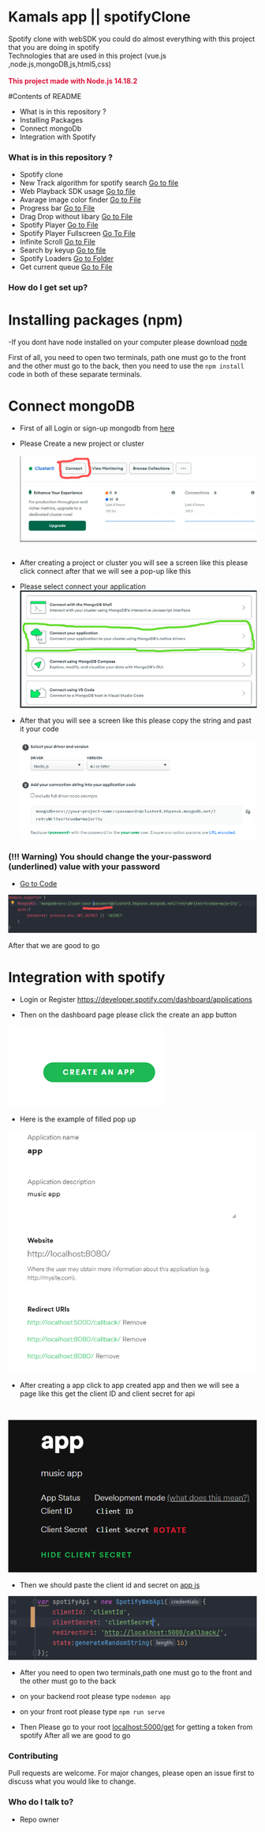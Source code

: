 # Kamals app || spotifyClone #

Spotify clone with webSDK you could do almost everything with this project that you are doing in spotify 
<br>
 Technologies that are used in this project (vue.js ,node.js,mongoDB,js,html5,css)
<br>
<br>
<strong style="color:#dd163b">This project made with Node.js 14.18.2 </strong>
<br>

#Contents of README
* What is in this repository ? 
* Installing Packages
* Connect mongoDb  
* Integration with Spotify 

### What is in this repository ? ###

* Spotify clone
* New Track algorithm for spotify search [Go to file](back/controllers/AlgorithmController.js)
* Web Playback SDK usage [Go to file](front/src/App.vue)
* Avarage image color finder [Go to File](front/src/views/PlaylistsDetail.vue)
* Progress bar [Go to File](front/src/components/Player/SpotifyPlayer.vue)
* Drag Drop without libary [Go to File](front/src/components/Header/SideHeader.vue)
* Spotify Player [Go to File](front/src/components/Player/SpotifyPlayer.vue)
* Spotify Player Fullscreen [Go To File](front/src/components/Player/FullScreen.vue)
* Infinite Scroll [Go to File](front/src/components/PlaylistDetail/Tracks.vue)
* Search by keyup [Go to file](front/src/components/Header/TopHeader.vue)
* Spotify Loaders [Go to Folder](front/src/components/Loaders)
* Get current queue [Go to File](back/controllers/AlgorithmController.js)



### How do I get set up? ###

# Installing packages (npm)

-If you dont have node installed on your computer please download [node](https://nodejs.org/en/)

First of all, you need to open two terminals,
path one must go to the front and the other must go to the back,
then you need to use the `npm install` code in both of these separate terminals.


# Connect mongoDB 
* First of all Login or sign-up mongodb from [here](https://account.mongodb.com/account/login) 
* Please Create a new project or cluster 
  <br><br>
  ![img_6.png](readme-img/img_6.png)
  <br><br>

* After creating a project or cluster you will see a screen like this please click connect
after that we will see a pop-up like this
  
* Please select connect your application 
![img_7.png](readme-img/img_7.png)
  
* After that you will see a screen like this please copy the string and past it your code 
<br><br>
![img_8.png](readme-img/img_8.png)
  
### (!!! Warning) You should change the your-password (underlined) value with your password

* [Go to Code](back/config/config.js)

![img_9.png](readme-img/img_9.png)

After that we are good to go


# Integration with spotify

* Login or Register https://developer.spotify.com/dashboard/applications

* Then on the dashboard page please click the create an app button

![img.png](img.png)

* Here is the example of filled pop up 

![img_4.png](readme-img/img_4.png )

*  After creating a app click to app created app and then we will see a page like this get the client ID and client secret for api
<br>

![img_5.png](readme-img/img_5.png)
  
* Then we should paste the client id and secret on [app js](back/app.js:96)

![img_3.png](readme-img/img_3.png)

*  After you need to open two terminals,path one must go to the front and the other must go to the back

*  on your backend root please type `nodemon app`

*  on your front root please type `npm run serve`

*  Then Please go to your root [localhost:5000/get](localhost:5000/get) for getting a token from spotify After all we are good to go 


### Contributing
Pull requests are welcome. For major changes, please open an issue first to discuss what you would like to change.

### Who do I talk to? ###
 
* Repo owner
